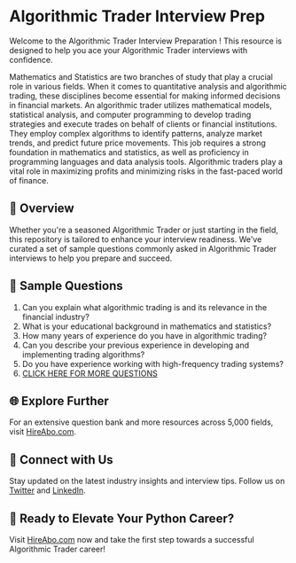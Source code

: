 # Algorithmic Trader Interview Prep

Welcome to the Algorithmic Trader Interview Preparation ! This resource is designed to help you ace your Algorithmic Trader interviews with confidence.

Mathematics and Statistics are two branches of study that play a crucial role in various fields. When it comes to quantitative analysis and algorithmic trading, these disciplines become essential for making informed decisions in financial markets. An algorithmic trader utilizes mathematical models, statistical analysis, and computer programming to develop trading strategies and execute trades on behalf of clients or financial institutions. They employ complex algorithms to identify patterns, analyze market trends, and predict future price movements. This job requires a strong foundation in mathematics and statistics, as well as proficiency in programming languages and data analysis tools. Algorithmic traders play a vital role in maximizing profits and minimizing risks in the fast-paced world of finance.

## 🚀 Overview

Whether you're a seasoned Algorithmic Trader or just starting in the field, this repository is tailored to enhance your interview readiness. We've curated a set of sample questions commonly asked in Algorithmic Trader interviews to help you prepare and succeed.

## 📝 Sample Questions

1. Can you explain what algorithmic trading is and its relevance in the financial industry?
2. What is your educational background in mathematics and statistics?
3. How many years of experience do you have in algorithmic trading?
4. Can you describe your previous experience in developing and implementing trading algorithms?
5. Do you have experience working with high-frequency trading systems?
6. [CLICK HERE FOR MORE QUESTIONS](https://hireabo.com/job/19_3_9/Algorithmic%20Trader)

## 🌐 Explore Further

For an extensive question bank and more resources across 5,000 fields, visit [HireAbo.com](https://www.hireabo.com).

## 📱 Connect with Us

Stay updated on the latest industry insights and interview tips. Follow us on [Twitter](https://twitter.com/hireabo) and [LinkedIn](https://www.linkedin.com/in/hire-abo-3609972a8/).

## 🚀 Ready to Elevate Your Python Career?

Visit [HireAbo.com](https://www.hireabo.com) now and take the first step towards a successful Algorithmic Trader career!